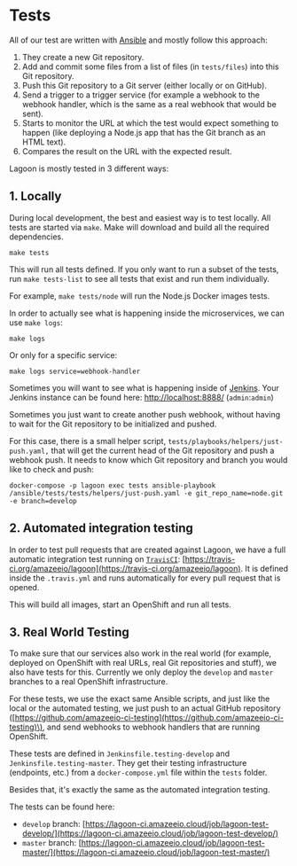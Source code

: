 # Tests

All of our test are written with [Ansible](https://docs.ansible.com/ansible/latest/index.html) and mostly follow this approach:

1. They create a new Git repository.
2. Add and commit some files from a list of files \(in `tests/files`\) into this Git repository.
3. Push this Git repository to a Git server \(either locally or on GitHub\).
4. Send a trigger to a trigger service \(for example a webhook to the webhook handler, which is the same as a real webhook that would be sent\).
5. Starts to monitor the URL at which the test would expect something to happen \(like deploying a Node.js app that has the Git branch as an HTML text\).
6. Compares the result on the URL with the expected result.

Lagoon is mostly tested in 3 different ways:

## 1. Locally

During local development, the best and easiest way is to test locally. All tests are started via `make`. Make will download and build all the required dependencies.

```text
make tests
```

This will run all tests defined. If you only want to run a subset of the tests, run `make tests-list` to see all tests that exist and run them individually.

For example, `make tests/node` will run the Node.js Docker images tests.

In order to actually see what is happening inside the microservices, we can use `make logs`:

```text
make logs
```

Or only for a specific service:

```text
make logs service=webhook-handler
```

Sometimes you will want to see what is happening inside of [Jenkins](https://jenkins.io/doc/). Your Jenkins instance can be found here: [http://localhost:8888/](http://localhost:8888/) \(`admin`:`admin`\)

Sometimes you just want to create another push webhook, without having to wait for the Git repository to be initialized and pushed.

For this case, there is a small helper script, `tests/playbooks/helpers/just-push.yaml,` that will get the current head of the Git repository and push a webhook push. It needs to know which Git repository and branch you would like to check and push:

```text
docker-compose -p lagoon exec tests ansible-playbook /ansible/tests/tests/helpers/just-push.yaml -e git_repo_name=node.git -e branch=develop
```

## 2. Automated integration testing

In order to test pull requests that are created against Lagoon, we have a full automatic integration test running on [`TravisCI`](https://docs.travis-ci.com/): [https://travis-ci.org/amazeeio/lagoon](https://travis-ci.org/amazeeio/lagoon). It is defined inside the `.travis.yml` and runs automatically for every pull request that is opened.

This will build all images, start an OpenShift and run all tests.

## 3. Real World Testing

To make sure that our services also work in the real world \(for example, deployed on OpenShift with real URLs, real Git repositories and stuff\), we also have tests for this. Currently we only deploy the `develop` and `master` branches to a real OpenShift infrastructure.

For these tests, we use the exact same Ansible scripts, and just like the local or the automated testing, we just push to an actual GitHub repository \([https://github.com/amazeeio-ci-testing](https://github.com/amazeeio-ci-testing)\), and send webhooks to webhook handlers that are running OpenShift.

These tests are defined in `Jenkinsfile.testing-develop` and `Jenkinsfile.testing-master`. They get their testing infrastructure \(endpoints, etc.\) from a `docker-compose.yml` file within the `tests` folder.

Besides that, it's exactly the same as the automated integration testing.

The tests can be found here:

* `develop` branch: [https://lagoon-ci.amazeeio.cloud/job/lagoon-test-develop/](https://lagoon-ci.amazeeio.cloud/job/lagoon-test-develop/)
* `master` branch: [https://lagoon-ci.amazeeio.cloud/job/lagoon-test-master/](https://lagoon-ci.amazeeio.cloud/job/lagoon-test-master/)


